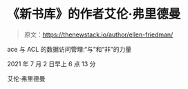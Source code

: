 # 《新书库》的作者艾伦·弗里德曼

> 原文：<https://thenewstack.io/author/ellen-friedman/>

ace 与 ACL 的数据访问管理:“与”和“非”的力量

2021 年 7 月 2 日早上 6 点 13 分

艾伦·弗里德曼